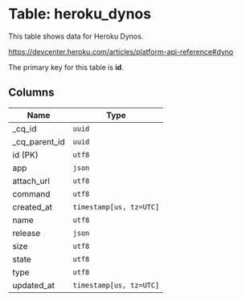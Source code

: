 # Table: heroku_dynos

This table shows data for Heroku Dynos.

https://devcenter.heroku.com/articles/platform-api-reference#dyno

The primary key for this table is **id**.

## Columns

| Name          | Type          |
| ------------- | ------------- |
|_cq_id|`uuid`|
|_cq_parent_id|`uuid`|
|id (PK)|`utf8`|
|app|`json`|
|attach_url|`utf8`|
|command|`utf8`|
|created_at|`timestamp[us, tz=UTC]`|
|name|`utf8`|
|release|`json`|
|size|`utf8`|
|state|`utf8`|
|type|`utf8`|
|updated_at|`timestamp[us, tz=UTC]`|
